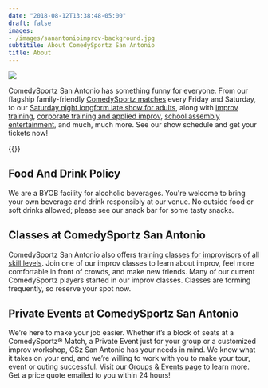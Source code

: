 ```yaml
---
date: "2018-08-12T13:38:48-05:00"
draft: false
images:
- /images/sanantonioimprov-background.jpg
subtitile: About ComedySportz San Antonio
title: About
---
```


![](/images/sanantonioimprov-background.jpg)

ComedySportz San Antonio has something funny for everyone. From our flagship family-friendly [ComedySportz matches](/comedysportz) every Friday and Saturday, to our [Saturday night longform late show for adults](/afterdark), along with [improv training](/training), [corporate training and applied improv](/teambuilding), [school assembly entertainment](/school-assemblies), and much, much more. See our show schedule and get your tickets now!

{{<csz-buttons>}}


## Food And Drink Policy

We are a BYOB facility for alcoholic beverages. You're welcome to bring your own beverage and drink responsibly at our venue. No outside food or soft drinks allowed; please see our snack bar for some tasty snacks.


## Classes at ComedySportz San Antonio

ComedySportz San Antonio also offers [training classes for improvisors of all skill levels](/training). Join one of our improv classes to learn about improv, feel more comfortable in front of crowds, and make new friends. Many of our current ComedySportz players started in our improv classes. Classes are forming frequently, so reserve your spot now.

## Private Events at ComedySportz San Antonio

We’re here to make your job easier. Whether it’s a block of seats at a ComedySportz® Match, a Private Event just for your group or a customized improv workshop, CSz San Antonio has your needs in mind. We know what it takes on your end, and we’re willing to work with you to make your tour, event or outing successful. Visit our [Groups & Events page](/privateshows) to learn more. Get a price quote emailed to you within 24 hours!
